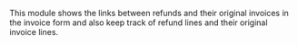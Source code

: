 This module shows the links between refunds and their original invoices
in the invoice form and also keep track of refund lines and their
original invoice lines.
